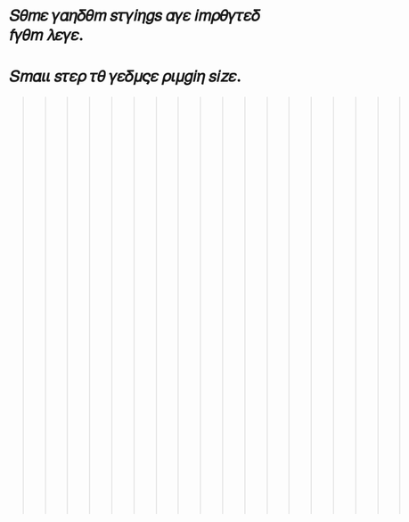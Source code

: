 # 𝑆𝜃𝑚𝜀 𝛾𝛼𝜂𝛿𝜃𝑚 𝑠𝜏𝛾𝑖𝜂𝑔𝑠 𝛼𝛾𝜀 𝑖𝑚𝜌𝜃𝛾𝜏𝜀𝛿 𝑓𝛾𝜃𝑚 𝜆𝜀𝛾𝜀.

# 𝑆𝑚𝛼𝜄𝜄 𝑠𝜏𝜀𝜌 𝜏𝜃 𝛾𝜀𝛿𝜇𝜍𝜀 𝜌𝜄𝜇𝑔𝑖𝜂 𝑠𝑖𝑧𝜀. 














>>>>>>>>>>>>>>>>>>>>>>>>>>>>[⚡ 𝐋ɛɢɛռɖaʀʏ 𝐎ғ 𝐒αιғβσтƨ ⚡ ]>>>>>>>>>>>>>>>>>>>>
